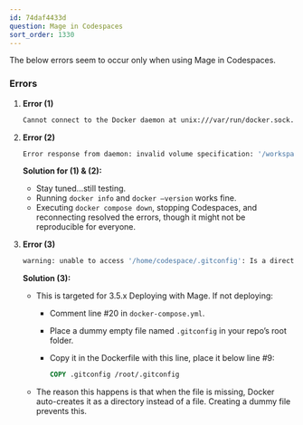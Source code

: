 ```yaml
---
id: 74daf4433d
question: Mage in Codespaces
sort_order: 1330
---
```


The below errors seem to occur only when using Mage in Codespaces.

### Errors

1. **Error (1)**
   
   ```bash
   Cannot connect to the Docker daemon at unix:///var/run/docker.sock. Is the docker daemon running?
   ```

2. **Error (2)**
   
   ```bash
   Error response from daemon: invalid volume specification: '/workspaces/mage-mlops:/:rw': invalid mount config for type "bind": invalid specification: destination can't be '/'
   ```

   **Solution for (1) & (2):**
   
   - Stay tuned…still testing.
   - Running `docker info` and `docker –version` works fine. 
   - Executing `docker compose down`, stopping Codespaces, and reconnecting resolved the errors, though it might not be reproducible for everyone.

3. **Error (3)**

   ```bash
   warning: unable to access '/home/codespace/.gitconfig': Is a directory
   ```

   **Solution (3):**

   - This is targeted for 3.5.x Deploying with Mage. If not deploying:
     - Comment line #20 in `docker-compose.yml`.
     - Place a dummy empty file named `.gitconfig` in your repo’s root folder.
     - Copy it in the Dockerfile with this line, place it below line #9:

       ```dockerfile
       COPY .gitconfig /root/.gitconfig
       ```

   - The reason this happens is that when the file is missing, Docker auto-creates it as a directory instead of a file. Creating a dummy file prevents this.
